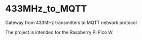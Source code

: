 # 433MHz_to_MQTT
Gateway from 433MHz transmitters to MQTT network protocol

The project is intended for the Raspberry Pi Pico W.

